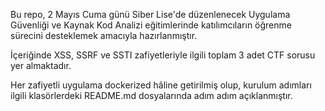 Bu repo, 2 Mayıs Cuma günü Siber Lise'de düzenlenecek Uygulama Güvenliği ve Kaynak Kod Analizi eğitimlerinde katılımcıların öğrenme sürecini desteklemek amacıyla hazırlanmıştır.

İçeriğinde XSS, SSRF ve SSTI zafiyetleriyle ilgili toplam 3 adet CTF sorusu yer almaktadır.

Her zafiyetli uygulama dockerized hâline getirilmiş olup, kurulum adımları ilgili klasörlerdeki README.md dosyalarında adım adım açıklanmıştır.
